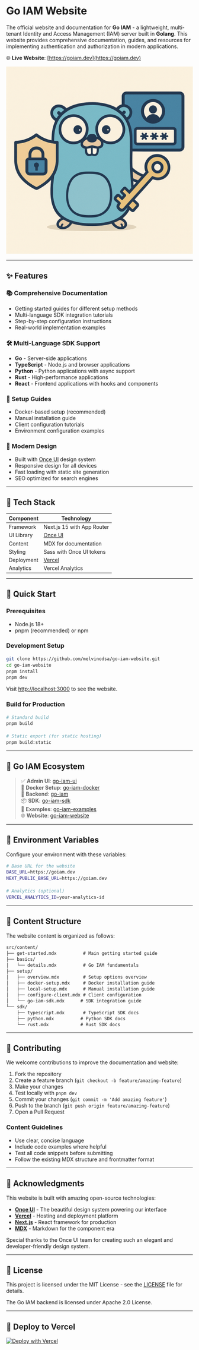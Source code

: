 # Go IAM Website

The official website and documentation for **Go IAM** - a lightweight, multi-tenant Identity and Access Management (IAM) server built in **Golang**. This website provides comprehensive documentation, guides, and resources for implementing authentication and authorization in modern applications.

🌐 **Live Website**: [https://goiam.dev](https://goiam.dev)

![Go IAM Website](public/images/og/home.png)

---

## ✨ Features

### 📚 **Comprehensive Documentation**

- Getting started guides for different setup methods
- Multi-language SDK integration tutorials
- Step-by-step configuration instructions
- Real-world implementation examples

### 🛠️ **Multi-Language SDK Support**

- **Go** - Server-side applications
- **TypeScript** - Node.js and browser applications
- **Python** - Python applications with async support
- **Rust** - High-performance applications
- **React** - Frontend applications with hooks and components

### 🔧 **Setup Guides**

- Docker-based setup (recommended)
- Manual installation guide
- Client configuration tutorials
- Environment configuration examples

### 🎨 **Modern Design**

- Built with [Once UI](https://once-ui.com) design system
- Responsive design for all devices
- Fast loading with static site generation
- SEO optimized for search engines

---

## 🧰 Tech Stack

| Component  | Technology                     |
| ---------- | ------------------------------ |
| Framework  | Next.js 15 with App Router     |
| UI Library | [Once UI](https://once-ui.com) |
| Content    | MDX for documentation          |
| Styling    | Sass with Once UI tokens       |
| Deployment | [Vercel](https://vercel.com)   |
| Analytics  | Vercel Analytics               |

---

## 🚀 Quick Start

### Prerequisites

- Node.js 18+
- pnpm (recommended) or npm

### Development Setup

```bash
git clone https://github.com/melvinodsa/go-iam-website.git
cd go-iam-website
pnpm install
pnpm dev
```

Visit [http://localhost:3000](http://localhost:3000) to see the website.

### Build for Production

```bash
# Standard build
pnpm build

# Static export (for static hosting)
pnpm build:static
```

---

## 📖 Go IAM Ecosystem

> ✅ **Admin UI**: [go-iam-ui](https://github.com/melvinodsa/go-iam-ui)  
> 🐳 **Docker Setup**: [go-iam-docker](https://github.com/melvinodsa/go-iam-docker)  
> 🔐 **Backend**: [go-iam](https://github.com/melvinodsa/go-iam)  
> 📦 **SDK**: [go-iam-sdk](https://github.com/melvinodsa/go-iam-sdk)  
> 🚀 **Examples**: [go-iam-examples](https://github.com/melvinodsa/go-iam-examples)  
> 🌐 **Website**: [go-iam-website](https://github.com/melvinodsa/go-iam-website)

---

## 🔧 Environment Variables

Configure your environment with these variables:

```bash
# Base URL for the website
BASE_URL=https://goiam.dev
NEXT_PUBLIC_BASE_URL=https://goiam.dev

# Analytics (optional)
VERCEL_ANALYTICS_ID=your-analytics-id
```

---

## 📝 Content Structure

The website content is organized as follows:

```
src/content/
├── get-started.mdx          # Main getting started guide
├── basics/
│   └── details.mdx          # Go IAM fundamentals
├── setup/
│   ├── overview.mdx         # Setup options overview
│   ├── docker-setup.mdx     # Docker installation guide
│   ├── local-setup.mdx      # Manual installation guide
│   ├── configure-client.mdx # Client configuration
│   └── go-iam-sdk.mdx      # SDK integration guide
└── sdk/
    ├── typescript.mdx       # TypeScript SDK docs
    ├── python.mdx          # Python SDK docs
    └── rust.mdx            # Rust SDK docs
```

---

## 🤝 Contributing

We welcome contributions to improve the documentation and website:

1. Fork the repository
2. Create a feature branch (`git checkout -b feature/amazing-feature`)
3. Make your changes
4. Test locally with `pnpm dev`
5. Commit your changes (`git commit -m 'Add amazing feature'`)
6. Push to the branch (`git push origin feature/amazing-feature`)
7. Open a Pull Request

### Content Guidelines

- Use clear, concise language
- Include code examples where helpful
- Test all code snippets before submitting
- Follow the existing MDX structure and frontmatter format

---

## 🙏 Acknowledgments

This website is built with amazing open-source technologies:

- **[Once UI](https://once-ui.com)** - The beautiful design system powering our interface
- **[Vercel](https://vercel.com)** - Hosting and deployment platform
- **[Next.js](https://nextjs.org)** - React framework for production
- **[MDX](https://mdxjs.com)** - Markdown for the component era

Special thanks to the Once UI team for creating such an elegant and developer-friendly design system.

---

## 📄 License

This project is licensed under the MIT License - see the [LICENSE](LICENSE) file for details.

The Go IAM backend is licensed under Apache 2.0 License.

---

## 🚀 Deploy to Vercel

[![Deploy with Vercel](https://vercel.com/button)](https://vercel.com/new/clone?repository-url=https%3A%2F%2Fgithub.com%2Fmelvinodsa%2Fgo-iam-website&project-name=go-iam-website&repository-name=go-iam-website&demo-title=Go%20IAM%20Website&demo-description=Official%20website%20and%20documentation%20for%20Go%20IAM&demo-url=https%3A%2F%2Fgoiam.dev)
